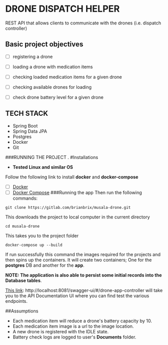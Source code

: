# DRONE DISPATCH HELPER

REST API that allows clients to communicate with the drones (i.e. dispatch controller)

## Basic project objectives
- [ ] registering a drone
- [ ] loading a drone with medication items
- [ ] checking loaded medication items for a given drone
- [ ] checking available drones for loading
- [ ] check drone battery level for a given drone


## TECH STACK
- Spring Boot
- Spring Data JPA
- Postgres
- Docker
- Git

###RUNNING THE PROJECT
.
#Installations
- **Tested Linux and similar OS**

Follow the following link to install **docker** and **docker-compose**
- [ ] [Docker](https://docs.docker.com/engine/install/ubuntu/) 
- [ ] [Docker Compose](https://docs.docker.com/compose/install/)
###Running the app
Then run the following commands:
```
git clone https://gitlab.com/brianbrix/musala-drone.git
```
This downloads the project to local computer in the current directory
```
cd musala-drone
```
This takes you to the project folder
```
docker-compose up --build
```

If run successfully this command the images required for the projects and then spins up the containers. It will create two containers; One for the **postgres** DB and another for the **app**.

**NOTE: The application is also able to persist some initial records into the Database tables**.

[This link](http://localhost:8081/swagger-ui/#/drone-app-controller):
http://localhost:8081/swagger-ui/#/drone-app-controller
will take you to the API Documentation UI where you can find test the various endpoints.

##Assumptions 
- Each medication item will reduce a drone's battery capacity by 10.
- Each medication item image is a url to the image location.
- A new drone is registered with the IDLE state.
- Battery check logs are logged to user's **Documents** folder.